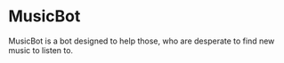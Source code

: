 # MusicBot
MusicBot is a bot designed to help those, who are desperate to find new music to listen to.
